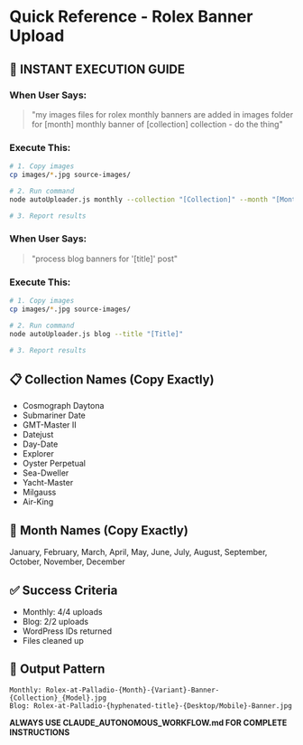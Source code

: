 # Quick Reference - Rolex Banner Upload

## 🚀 INSTANT EXECUTION GUIDE

### When User Says:
> "my images files for rolex monthly banners are added in images folder for [month] monthly banner of [collection] collection - do the thing"

### Execute This:
```bash
# 1. Copy images
cp images/*.jpg source-images/

# 2. Run command  
node autoUploader.js monthly --collection "[Collection]" --month "[Month]"

# 3. Report results
```

### When User Says:
> "process blog banners for '[title]' post"

### Execute This:
```bash
# 1. Copy images
cp images/*.jpg source-images/

# 2. Run command
node autoUploader.js blog --title "[Title]"

# 3. Report results
```

## 📋 Collection Names (Copy Exactly)
- Cosmograph Daytona
- Submariner Date  
- GMT-Master II
- Datejust
- Day-Date
- Explorer
- Oyster Perpetual
- Sea-Dweller
- Yacht-Master
- Milgauss
- Air-King

## 📅 Month Names (Copy Exactly)
January, February, March, April, May, June, July, August, September, October, November, December

## ✅ Success Criteria
- Monthly: 4/4 uploads
- Blog: 2/2 uploads  
- WordPress IDs returned
- Files cleaned up

## 🎯 Output Pattern
```
Monthly: Rolex-at-Palladio-{Month}-{Variant}-Banner-{Collection}_{Model}.jpg
Blog: Rolex-at-Palladio-{hyphenated-title}-{Desktop/Mobile}-Banner.jpg
```

**ALWAYS USE CLAUDE_AUTONOMOUS_WORKFLOW.md FOR COMPLETE INSTRUCTIONS**
